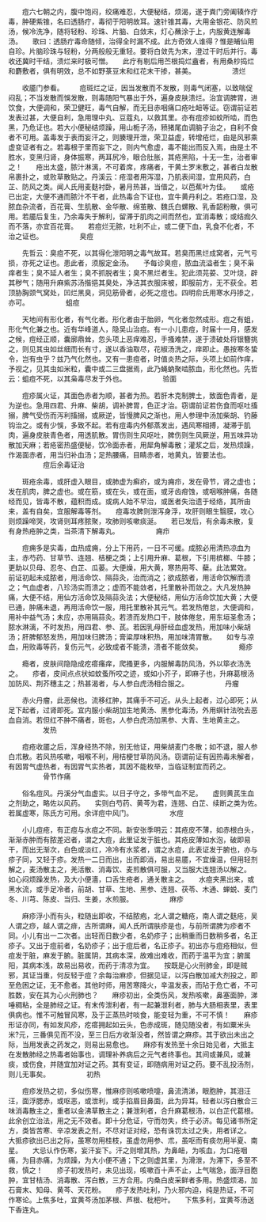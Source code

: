 <!-- { "loadSidebar": true } -->
　　痘六七朝之内，腹中饱闷，绞痛难忍，大便秘结，烦渴，遂于粪门旁阖辏作疔毒，肿硬紫锥，名曰透肠疔，毒彻于阳明故耳。速针锥其毒，大用金银花、防风煎汤，候冷洗净，随将轻粉、珍珠、片脑、白敛末，灯心蘸涂于上，内服黄连解毒汤。　　歌曰：透肠疔毒命随倾，治得全时漏不成。此方奇效人谁得？惟是晡仙用自珍。片脑珍珠与轻粉，分两般般无重轻。要将白敛先为末，澄过干时后并行。毒收还冀时干结，溃烂来时极可憎。　　此疔有剔后用苎根捣烂盦者，有用桑杪捣烂和麝敷者，俱有明效，总不如野菉豆末和红花末干掺，甚美。
　　　　　溃烂

　　收靥门参看。
　　痘斑烂之证，因当发散而不发散，则毒气闭塞，以致喘促闷乱；不当发散而悞发散，则毒随阳气暴出于外，遍身皮肤溃烂。治宜调脾胃，进饮食，大便调和，荣卫健旺，毒气自解，而无目赤咽痛口疮吐衄等证。窃谓前证若发表过甚，大便自利，急用理中丸、豆蔻丸，以救其里。亦有痘疹如蚊所啮，而色黑，乃危证也。若大小便秘结烦躁，用山栀子汤，豮猪尾血调脑子治之，自利不食者不可用。盖毒发于表而妄汗之，则腠理开泄，荣卫益虚，转增疮烂，由是风邪乘虚变证者有之。若毒根于里而妄下之，则内气愈虚，毒不能出而反入焉，由是土不胜水，变黑归肾，身体振寒，两耳尻冷，眼合肚胀，其疮黑陷，十无一生，治者审之！　　疮出太盛，脓汁淋漓，不可着席，疼痛者，干黄土罗末敷之，甚者白龙散帛裹扑之，或败草散贴之。丹溪云：疮湿者用泻湿，乃肌表间湿，宜用风药，白芷、防风之类。闻人氏用麦麸衬卧，暑月热甚，当借之，以芭蕉叶为佳。　　或疮已出定，大便不通而脓汁不干者，此热毒合下证也，宜牛黄丹利之。若疮口湿，及脓血杂流者，百花膏、生肌散、金华散、绵茧散、魏氏白螺散、乳香韶粉散，俱可用。若靥后复生，乃余毒失于解利，留滞于肌肉之间而然也，宜消毒散；或结痂久而不落，亦宜百花膏。　　若痘烂无脓，吐利不止，或二便下血，乳食不化者，不治之证也。
　　　　　臭痘

　　先哲云：臭痘不死，以其得化泄阳明之毒气故耳。若臭而黑烂成窝者，元气亏损，亦死之证也。患此者，须服定金汤。　　予每诊臭痘，脓血流溢者生；臭不枭痒者生；臭不延人者生；臭不抓脱者生；臭不黑烂者生。犯此须芫荽、艾叶烧，辟其秽气；随用升麻紫苏汤揩挹其臭处，净洁其衣服床被，即服前方，无不获全。若顶胁胸颈气窝处，凹烂黑臭，洞见筋骨者，必死之痘也。四明俞氏用寒水丹掺之，亦可。
　　　　　蛆痘

　　天地间有形化者，有气化者。形化者由于胎卵，气化者忽然成形。痘之有蛆，形化气化兼之也。近有华峰道人，隐吴山治痘。有一小儿患痘，时届十一月，感发之候，痘经正顺，囊廓鼎耸，忽头项上恶痒难忍，手搔难禁，遂于溃破处将银簪挑之，则见其虫如丝细而长有寸，遂以香油取尽，花椒汤洗之，痒即止。愚按寒冬蛰令，岂有虫乎？兹乃气化然也。又有一患痘者，时值炎热之际，头项上如前作痒，予视之，见其虫如米粒，囊中或二三盘据焉，此乃蝇蚋聚啮脓血，形化然也。先哲云：蛆痘不死，以其枭毒尽发于外也。
　　　　　验面

　　痘疹属火证，其面色赤者为顺，甚者为热。若肝木克制脾土，致面色青者，是为逆也。急用四君、升麻、柴胡，调补脾胃，色正才治。窃谓前证若伤食而呕吐搐搦，脾气受伤而泻利搐搦，或厥逆，皆慢脾风之渐也，用人参理中汤加柴胡、钓藤钩治之。或有少悞，多致不起。若有痘毒内外郁蒸发出，遇风寒相搏，凝滞于肌肉，遍身皮肤青色者，用透肌散。胃伤则生风呕吐，脾伤则生风厥逆，用五味异功散加天麻；若疮密热盛便秘，饮冷面赤者，用犀角解毒散；灌浆之后，发热烦躁，作渴面赤者，用当归补血汤；足热腰痛，目睛赤者，地黄丸，皆要法也。
　　　　　痘后余毒证治

　　斑疮余毒，或肝虚入眼目，或肺虚为癣疥，或为痈疖，发在骨节，肾之虚也；发在肌肉，脾之虚也。或在筋，或在头，或在面，或牙齿疳蚀，或咽喉肿痛，各随经而见，皆毒不散，蕴积而成。或病人始不早治，或医者失治遗于经络，其所由来，盖有自矣，宜服解毒等剂。　　痘毒攻脾则泄泻身浮，攻肝则眼生翳膜，攻心则烦躁啼哭，攻肾则耳疼脓聚，攻肺则咳嗽痰涎。　　若已发后，有余毒未散，复有身热疮肿之类，当茶清下解毒丸。
　　　　　痈疖

　　痘痈多是实毒，血热成痈，分上下用药，一日不可缓。成脓必用清热凉血为主，赤芍药、甘草节、连翘、桔梗之类；上引用升麻、葛根，下引用槟榔、牛膝；更助以贝母、忍冬、白芷、瓜蒌。大便燥，用大黄，寒热用芩、蘗。此法累效。　　前证初起未成脓者，用活命饮、隔蒜灸，治而消之；欲成脓者，用活命饮解而溃之；气血虚者，八珍汤实而溃之；虚而不能敛者，托里散补而敛之。大凡发热肿痛，大便不结，用仙方活命饮及隔蒜灸法；大便秘结，用仙方活命饮加大黄；大便已通，肿痛未退，再用活命饮一服，用托里散补其元气。若发热倦怠，大便调和，用补中益气汤；未应，亦用隔蒜灸。若溃而发热口干，肢体倦怠，用东垣圣愈汤；脓水淋漓，不时发热，用四君、参、芪。若因乳母肝经血虚发热，用加味小柴胡汤；肝脾郁怒发热，用加味归脾汤；膏粱厚味积热，用加味清胃散。　　如专与凉血，用败毒等药，复伤元气，必致成者不能溃，溃者不能敛矣。
　　　　　瘾疹

　　瘾者，皮肤间隐隐成疙瘩瘙痒，爬搔更多，内服解毒防风汤，外以筚衣汤洗之。　　疹者，皮间点点状如蚊蚤所咬之迹，或如小芥子，即麻子也，升麻葛根汤加防风、荆芥穗主之；热甚渴者，与人参白虎汤相合服之。
　　　　　丹瘤

　　赤火丹瘤，此恶候也。流移红肿，其痛手不可近。从头上起者，过心即死；从足下起者，过肾即死。宜内服小柴胡加生地黄汤、黑参化毒汤，外用蜞针法吮去恶血自消。若但红不肿不痛者，斑也，人参白虎汤加黑参、大青、生地黄主之。
　　　　　发热

　　痘疮收靥之后，浑身经热不除，别无他证，用柴胡麦门冬散；如不退，服人参白朮散。若风热咳嗽，咽喉不利，用桔梗甘草防风汤。窃谓前证有因热毒未解者，有因胃气虚热者，有因胃气实热者，其因不能枚举，当临证制宜而药之。
　　　　　骨节作痛

　　俗名痘风。丹溪分气血虚实。以日子守之，多带气血不足。　　虚则黄芪生血之剂助之，略佐以风药。　　实则白芍药、黄芩为君，连翘、白芷、续断之类为佐。　　若属虚寒，陈氏方可用。余详痘中风门。
　　　　　水痘

　　小儿痘疮，有正痘与水痘之不同。新安张季明云：其疮皮不薄，如赤根白头，渐渐赤肿而有脓差迟者，谓之大痘，此里证发于脏也。其疮皮薄如水泡，破即易干，而出无渐次，白色或淡红，冷冷有水浆者，谓之水痘，此表证发于腑也，亦与疹子同，又轻于疹。发热一二日而出，出而即消，易出易靥，不宜燥温，但用轻剂解之，麦汤散主之，羌活散、消毒饮、麦煎散俱可服，又当服大连翘汤以解之。　　如心闷烦躁发热，及大小便濇，口舌生疮者，通关散主之。　　水痘夹黑出来，或黑水流，或手足冷者，前胡、甘草、生地、黑参、连翘、茯苓、木通、蝉蜕、麦门冬、川芎、陈皮、当归、生姜，水煎服。
　　　　　麻疹

　　麻疹浮小而有头，粒随出即收，不结脓疱，北人谓之糖疮，南人谓之麸疮，吴人谓之痧，越人谓之痱，古所谓麻，闻人氏所谓肤疹是也，与前所谓脾为疹者不同。小儿有出一二次者。出轻而日数少者，名奶疹子；出稍重而日数稍多者，名正疹子。又出于痘前者，名奶疹子；出于痘后者，名正疹子。初出亦与痘疮相似，但痘发于脏，麻发于腑。脏属阴，其病本深，故难出难收，而药于温平为宜；腑属阳，其病本浅，故易出易收，而药于清凉为宜。　　按既是心火刑肺金，即是贼邪，其证当重，何反轻于痘？余每治麻疹，但据见证，以泻白散加减大剂投之，即至危困之证，无不愈者。其他时师，用苦寒降火，辛温发表，而阽于危亡者，不可胜数，安在其为心火刑肺也？　　麻疹初出，全类伤风，发热咳嗽，鼻塞面肿，涕唾稠粘，全是肺经之证。有末传泄利者，有一起兼泄利者，肺与大肠相表里，表里俱病也。惟不可触冒风寒，及于正蒸热时啖食，能变轻为重，不可不慎！　　麻疹形证亦同，有如发风疹，疙瘩拥起如云头，色赤成斑，随见随没者，有如粟米头米?元，三番俱见而不没，至三日后方收渐没者，然皆谓之麻疹。其于欲出未出之际，当用发表之药发之，则易出易愈也。　　麻疹有发热至十余日始见者，大抵主在发散肺经之热毒者始事也，调理补养病后之元气者终事也。其间或兼风，或兼痰，或伤食，并随宜加对证之药。其有变证，即随病用对证之药。要不乱投汤剂，则儿无事矣。
　　　　　初热

　　痘疹发热之初，多似伤寒，惟麻疹则咳嗽喷嚏，鼻流清涕，眼胞肿，其泪汪汪，面浮腮赤，或呕恶，或泄利，或手掐眉目鼻面，此为异耳。轻者以泻白散合三味消毒散主之，重者以金沸草散主之；兼泄利者，合升麻葛根汤，以白芷代葛根。此余创立治法，用之无不效者。即十分危证，守而勿失，终于必济。每见诸书所定方，类皆苦寒、辛凉发表之剂，不尽对证对经，恐有诛罚太过之失，用者详之。　　大抵疹欲出已出之际，虽寒勿用桂枝，虽虚勿用参、朮，虽呕而有痰勿用半夏、南星。　　大忌认作伤寒，妄汗妄下。汗之则增其热，为鼻衄，为咳血，为口疮咽痛，为目赤痛，为烦躁，为大小便不通；下之则虚其里，为滑泄，为滞下，多至不救，慎之！　　疹子初发热时，未见出现，咳嗽百十声不止，上气喘急，面浮目胞肿，宜甘桔汤、消毒散、泻白散，三方合用。内桑白皮采鲜者多用。热盛烦渴，加石膏末、知母、黄芩、天花粉。　　疹子发热吐利，乃火邪内迫，纯是热证，不可作寒论。上焦多吐，宜黄芩汤加茅根、芦根、枇杷叶。　　下焦多利，宜黄芩汤送下香连丸。
